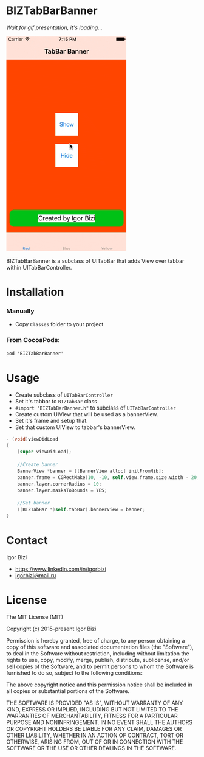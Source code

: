 # BIZTabBarBanner

*Wait for gif presentation, it's loading...*

![alt tag](https://github.com/bizibizi/BIZTabBarBanner/blob/master/presentation.gif)


BIZTabBarBanner is a subclass of UITabBar that adds View over tabbar within UITabBarController.


# Installation

### Manually
- Copy ```Classes``` folder to your project 

### From CocoaPods:
```objective-c
pod 'BIZTabBarBanner' 
```


# Usage

- Create subclass of ```UITabBarController``` 
- Set it's tabbar to ```BIZTabBar``` class
- ```#import "BIZTabBarBanner.h"``` to subclass of ```UITabBarController``` 
- Create custom UIView that will be used as a bannerView.
- Set it's frame and setup that.
- Set that custom UIView to tabbar's bannerView.
```objective-c
- (void)viewDidLoad
{
    [super viewDidLoad];
    
    //Create banner
    BannerView *banner = [[BannerView alloc] initFromNib];
    banner.frame = CGRectMake(10, -10, self.view.frame.size.width - 20, 44);
    banner.layer.cornerRadius = 10;
    banner.layer.masksToBounds = YES;
    
    //Set banner
    ((BIZTabBar *)self.tabBar).bannerView = banner;
}
```


# Contact

Igor Bizi
- https://www.linkedin.com/in/igorbizi
- igorbizi@mail.ru


# License
 
The MIT License (MIT)

Copyright (c) 2015-present Igor Bizi

Permission is hereby granted, free of charge, to any person obtaining a copy of this software and associated documentation files (the "Software"), to deal in the Software without restriction, including without limitation the rights to use, copy, modify, merge, publish, distribute, sublicense, and/or sell copies of the Software, and to permit persons to whom the Software is furnished to do so, subject to the following conditions:

The above copyright notice and this permission notice shall be included in all copies or substantial portions of the Software.

THE SOFTWARE IS PROVIDED "AS IS", WITHOUT WARRANTY OF ANY KIND, EXPRESS OR IMPLIED, INCLUDING BUT NOT LIMITED TO THE WARRANTIES OF MERCHANTABILITY, FITNESS FOR A PARTICULAR PURPOSE AND NONINFRINGEMENT. IN NO EVENT SHALL THE AUTHORS OR COPYRIGHT HOLDERS BE LIABLE FOR ANY CLAIM, DAMAGES OR OTHER LIABILITY, WHETHER IN AN ACTION OF CONTRACT, TORT OR OTHERWISE, ARISING FROM, OUT OF OR IN CONNECTION WITH THE SOFTWARE OR THE USE OR OTHER DEALINGS IN THE SOFTWARE.
 
